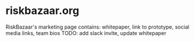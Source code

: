 # riskbazaar.org
RiskBazaar's marketing page
contains: whitepaper, link to prototype, social media links, team bios
TODO: add slack invite, update whitepaper
